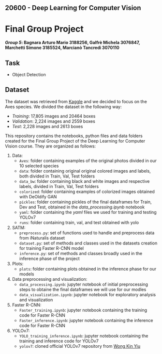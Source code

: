 ## 20600 - Deep Learning for Computer Vision
# Final Group Project 
#### _Group 5_: Bagnara Arturo Mario 3188256, Galfrè Michela 3076847, Marchetti Simone 3185524, Marcianò Tancredi 3070110

## Task
- Object Detection

## Dataset
The dataset was retrieved from [Kaggle](https://www.kaggle.com/c/inaturalist-challenge-at-fgvc-2017) and we decided to focus on the Aves species. We divided the dataset in the following way:
- _Training_: 17,805 images and 20464 boxes 
- _Validation_: 2,224 images and 2559 boxes 
- _Test_: 2,228 images and 2613 boxes 

This repository contains the notebooks, python files and data folders created for the Final Group Project of the Deep Learning for Computer Vision course. They are organized as follows:
1. Data:
    - `Aves`: folder containing examples of the original photos divided in our 10 selected species
    - `data`: folder containing original original colored images and labels, both divided in Train, Val, Test folders
    - `data_bw`: folder containing black and white images and respective labels, divided in Train, Val, Test folders
    - `colorized`: folder containing examples of colorized images obtained with DeOldify GAN
    - `pickles`: folder containing pickles of the final dataframes for Train, Dev and Test, obtained in the _data_processing.ipynb_ notebook
    - `yaml`: folder containing the _yaml_ files we used for training and testing YOLOv7
    - `runs`: folder containing train, val, and test obtained with yolo
2. SATM:
    - `preprocess.py`: set of functions used to handle and preprocess data from iNaturalis dataset
    - `dataset.py`: set of methods and classes used in the datasets creation for training Faster R-CNN model
    - `inference.py`: set of methods and classes broadly used in the inference phase of the project
3. Plots:
    - `plots`: folder containing plots obtained in the inference phase for our models
4. Data preprocessing and visualization:
    - `data_processing.ipynb`: jupyter notebook of initial preprocessing steps to obtaine the final dataframes we will use for our modles
    - `data_visualization.ipynb`: jupyter notebook for exploratory analysis and visualization
5. Faster R-CNN:
    - `Faster_training.ipynb`: jupyter notebook containing the training code for Faster R-CNN 
    - `Faster_inference.ipynb`: jupyter notebook containing the inference code for Faster R-CNN
6. YOLOv7:
    - `YOLO_training_inference.ipynb`: jupyter notebook containing the training and inference code for YOLOv7
    - `yolov7`: cloned official YOLOv7 repository from [Wong Kin Yiu](https://github.com/WongKinYiu/yolov7.git)
